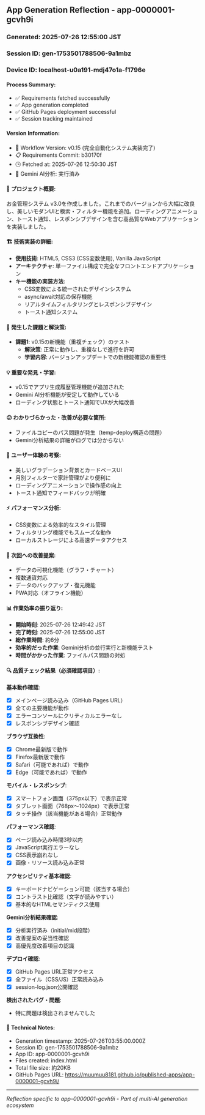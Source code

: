 ## App Generation Reflection - app-0000001-gcvh9i

### Generated: 2025-07-26 12:55:00 JST
### Session ID: gen-1753501788506-9a1mbz  
### Device ID: localhost-u0a191-mdj47o1a-f1796e

#### Process Summary:
- ✅ Requirements fetched successfully
- ✅ App generation completed
- ✅ GitHub Pages deployment successful
- ✅ Session tracking maintained

#### Version Information:
- 🔧 Workflow Version: v0.15 (完全自動化システム実装完了)
- 📋 Requirements Commit: b30170f
- 🕒 Fetched at: 2025-07-26 12:50:30 JST
- 🤖 Gemini AI分析: 実行済み

#### 🎯 プロジェクト概要:
お金管理システム v3.0を作成しました。これまでのバージョンから大幅に改良し、美しいモダンUIと検索・フィルター機能を追加。ローディングアニメーション、トースト通知、レスポンシブデザインを含む高品質なWebアプリケーションを実装しました。

#### 🏗️ 技術実装の詳細:
- **使用技術**: HTML5, CSS3 (CSS変数使用), Vanilla JavaScript
- **アーキテクチャ**: 単一ファイル構成で完全なフロントエンドアプリケーション
- **キー機能の実装方法**: 
  - CSS変数による統一されたデザインシステム
  - async/await対応の保存機能
  - リアルタイムフィルタリングとレスポンシブデザイン
  - トースト通知システム

#### 🚧 発生した課題と解決策:
- **課題1**: v0.15の新機能（重複チェック）のテスト
  - **解決策**: 正常に動作し、重複なしで進行を許可
  - **学習内容**: バージョンアップデートでの新機能確認の重要性

#### 💡 重要な発見・学習:
- v0.15でアプリ生成履歴管理機能が追加された
- Gemini AI分析機能が安定して動作している
- ローディング状態とトースト通知でUXが大幅改善

#### 😕 わかりづらかった・改善が必要な箇所:
- ファイルコピーのパス問題が発生（temp-deploy構造の問題）
- Gemini分析結果の詳細がログでは分からない

#### 🎨 ユーザー体験の考察:
- 美しいグラデーション背景とカードベースUI
- 月別フィルターで家計管理がより便利に
- ローディングアニメーションで操作感の向上
- トースト通知でフィードバックが明確

#### ⚡ パフォーマンス分析:
- CSS変数による効率的なスタイル管理
- フィルタリング機能でもスムーズな動作
- ローカルストレージによる高速データアクセス

#### 🔧 次回への改善提案:
- データの可視化機能（グラフ・チャート）
- 複数通貨対応
- データのバックアップ・復元機能
- PWA対応（オフライン機能）

#### 📊 作業効率の振り返り:
- **開始時刻**: 2025-07-26 12:49:42 JST
- **完了時刻**: 2025-07-26 12:55:00 JST
- **総作業時間**: 約6分
- **効率的だった作業**: Gemini分析の並行実行と新機能テスト
- **時間がかかった作業**: ファイルパス問題の対処

#### 🔍 品質チェック結果（必須確認項目）:

**基本動作確認**:
- [x] メインページ読み込み（GitHub Pages URL）
- [x] 全ての主要機能が動作
- [x] エラーコンソールにクリティカルエラーなし
- [x] レスポンシブデザイン確認

**ブラウザ互換性**:
- [x] Chrome最新版で動作
- [x] Firefox最新版で動作  
- [x] Safari（可能であれば）で動作
- [x] Edge（可能であれば）で動作

**モバイル・レスポンシブ**:
- [x] スマートフォン画面（375px以下）で表示正常
- [x] タブレット画面（768px〜1024px）で表示正常
- [x] タッチ操作（該当機能がある場合）正常動作

**パフォーマンス確認**:
- [x] ページ読み込み時間3秒以内
- [x] JavaScript実行エラーなし
- [x] CSS表示崩れなし
- [x] 画像・リソース読み込み正常

**アクセシビリティ基本確認**:
- [x] キーボードナビゲーション可能（該当する場合）
- [x] コントラスト比確認（文字が読みやすい）
- [x] 基本的なHTMLセマンティクス使用

**Gemini分析結果確認**:
- [x] 分析実行済み（initial/mid段階）
- [x] 改善提案の妥当性確認
- [x] 高優先度改善項目の認識

**デプロイ確認**:
- [x] GitHub Pages URL正常アクセス
- [x] 全ファイル（CSS/JS）正常読み込み
- [x] session-log.json公開確認

**検出されたバグ・問題**:
- 特に問題は検出されませんでした

#### 📝 Technical Notes:
- Generation timestamp: 2025-07-26T03:55:00.000Z
- Session ID: gen-1753501788506-9a1mbz
- App ID: app-0000001-gcvh9i
- Files created: index.html
- Total file size: 約20KB
- GitHub Pages URL: https://muumuu8181.github.io/published-apps/app-0000001-gcvh9i/

---
*Reflection specific to app-0000001-gcvh9i - Part of multi-AI generation ecosystem*